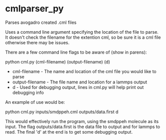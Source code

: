 # cmlparser_py
Parses avogadro created .cml files

Uses a command line argument specifying the location of the file to parse.
It doesn't check the filename for the extention cml, so be sure it is a cml
file otherwise there may be issues.

There are a few command line flags to be aware of (show in parens):

python cml.py (cml-filename) (output-filename) (d)
* cml-filename - The name and location of the cml file you would like to parse
* output-filename - The file name and location for a lammps output
* d - Used for debugging output, lines in cml.py will help print out debugging info

An example of use would be:

python cml.py inputs/smdppeh.cml outputs/data.first d

This would effectively run the program, using the smdppeh molecule as its input.
The flag outputs/data.first is the data file to output and for lammps to read.
The final 'd' at the end is to get some debugging output.
